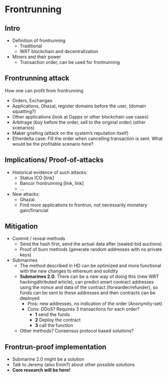 # Frontrunning


## Intro
- Definition of frontrunning
    - Traditional
    - WRT blockchain and decentralization
- Miners and their power
    - Transaction order, can be used for frontrunning

## Frontrunning attack
How one can profit from frontrunning
- Orders, Exchanges
- Applications, Ghazal, register domains before the user, (domain squatting?)
- Other applications (look at Dapps or other blockchain use cases)
- Arbitrage (buy before the order, sell to the original order) (other scenarios)
- Maker griefing (attack on the system’s reputation itself)
- Etherdelta case: Fill the order when cancelling transaction is sent. What would be the profitable scenario here?

## Implications/ Proof-of-attacks
- Historical evidence of such attacks:
    - Status ICO [link]
    - Bancor frontrunning [link, link]
    - …
- New attacks:
    - Ghazal
    - Find more applications to frontrun, not necessarily monetary gain/financial


## Mitigation
- Commit / reveal methods
    - Send the hash first, send the actual data after (sealed-bid auctions)
    - Proof of burn methods (generate random addresses with no private keys)
- Submarines
    - The method described in HD can be optimized and more functional with the new changes to ethereum and solidity
    - **Submarines 2.0**: There can be a new way of doing this (new WRT hackingditributed article), can predict smart contract addresses using the nonce and data of the contract (forwarder/refunder), so funds can be sent to these addresses and then contracts can be deployed
        - Pros: new addresses, no indication of the order (Anonymity-set)
        - Cons: DDoS? Requires 3 transactions for each order?
            - **1** send the funds
            - **2** Deploy the contract
            - **3** call the function
    - Other methods? Consensus protocol based solutions?



## Frontrun-proof implementation
- Submarine 2.0 might be a solution
- Talk to Jeremy (also Emin?) about other possible solutions
- **Core research will be here!**
